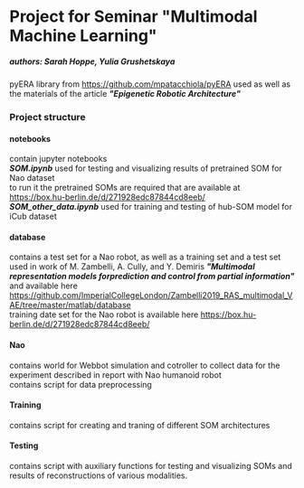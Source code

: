 # Project for Seminar "Multimodal Machine Learning"
##### authors: Sarah Hoppe, Yulia Grushetskaya

pyERA library from https://github.com/mpatacchiola/pyERA used as well as the materials of the article ***"Epigenetic Robotic Architecture"***

### Project structure
#### notebooks
contain jupyter notebooks  
***SOM.ipynb*** used for testing and visualizing results of pretrained SOM for Nao dataset  
to run it the pretrained SOMs are required that are available at https://box.hu-berlin.de/d/271928edc87844cd8eeb/  
***SOM_other_data.ipynb*** used for training and testing of hub-SOM model for iCub dataset
#### database 
contains a test set for a Nao robot, as well as a training set and a test set used in work of M. Zambelli, A. Cully, and Y. Demiris ***"Multimodal representation models forprediction and control from partial information"*** and available here https://github.com/ImperialCollegeLondon/Zambelli2019_RAS_multimodal_VAE/tree/master/matlab/database  
training date set for the Nao robot is available here https://box.hu-berlin.de/d/271928edc87844cd8eeb/
#### Nao
contains world for Webbot simulation  and cotroller to collect data for the experiment described in report with Nao humanoid robot  
contains script for data preprocessing
#### Training
contains script for creating and traning of different SOM architectures
#### Testing
contains script with auxiliary functions for testing and visualizing SOMs and results of reconstructions of various modalities.

